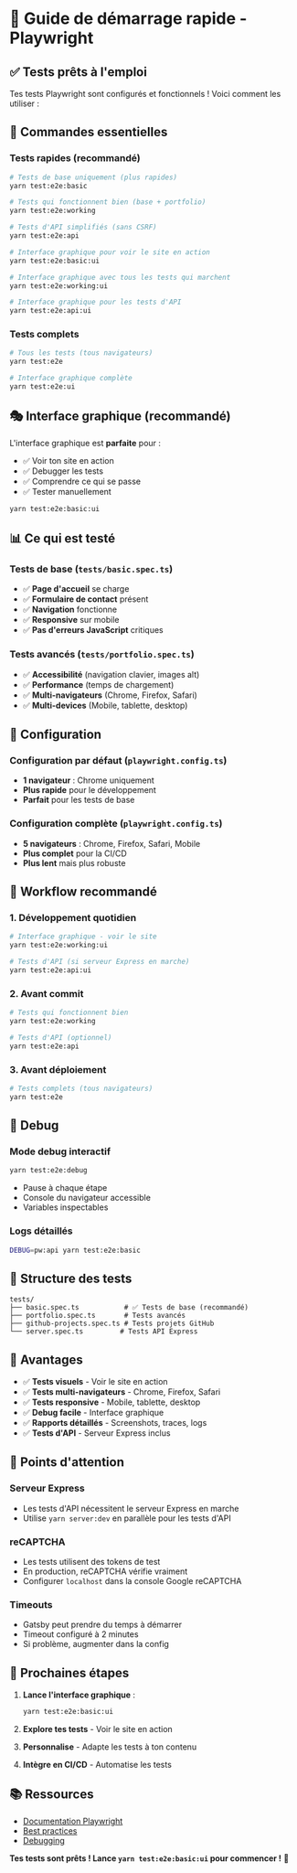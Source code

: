 # 🚀 Guide de démarrage rapide - Playwright

## ✅ Tests prêts à l'emploi

Tes tests Playwright sont configurés et fonctionnels ! Voici comment les utiliser :

## 🎯 Commandes essentielles

### Tests rapides (recommandé)
```bash
# Tests de base uniquement (plus rapides)
yarn test:e2e:basic

# Tests qui fonctionnent bien (base + portfolio)
yarn test:e2e:working

# Tests d'API simplifiés (sans CSRF)
yarn test:e2e:api

# Interface graphique pour voir le site en action
yarn test:e2e:basic:ui

# Interface graphique avec tous les tests qui marchent
yarn test:e2e:working:ui

# Interface graphique pour les tests d'API
yarn test:e2e:api:ui
```

### Tests complets
```bash
# Tous les tests (tous navigateurs)
yarn test:e2e

# Interface graphique complète
yarn test:e2e:ui
```

## 🎭 Interface graphique (recommandé)

L'interface graphique est **parfaite** pour :
- ✅ Voir ton site en action
- ✅ Debugger les tests
- ✅ Comprendre ce qui se passe
- ✅ Tester manuellement

```bash
yarn test:e2e:basic:ui
```

## 📊 Ce qui est testé

### Tests de base (`tests/basic.spec.ts`)
- ✅ **Page d'accueil** se charge
- ✅ **Formulaire de contact** présent
- ✅ **Navigation** fonctionne
- ✅ **Responsive** sur mobile
- ✅ **Pas d'erreurs JavaScript** critiques

### Tests avancés (`tests/portfolio.spec.ts`)
- ✅ **Accessibilité** (navigation clavier, images alt)
- ✅ **Performance** (temps de chargement)
- ✅ **Multi-navigateurs** (Chrome, Firefox, Safari)
- ✅ **Multi-devices** (Mobile, tablette, desktop)

## 🔧 Configuration

### Configuration par défaut (`playwright.config.ts`)
- **1 navigateur** : Chrome uniquement
- **Plus rapide** pour le développement
- **Parfait** pour les tests de base

### Configuration complète (`playwright.config.ts`)
- **5 navigateurs** : Chrome, Firefox, Safari, Mobile
- **Plus complet** pour la CI/CD
- **Plus lent** mais plus robuste

## 🚀 Workflow recommandé

### 1. Développement quotidien
```bash
# Interface graphique - voir le site
yarn test:e2e:working:ui

# Tests d'API (si serveur Express en marche)
yarn test:e2e:api:ui
```

### 2. Avant commit
```bash
# Tests qui fonctionnent bien
yarn test:e2e:working

# Tests d'API (optionnel)
yarn test:e2e:api
```

### 3. Avant déploiement
```bash
# Tests complets (tous navigateurs)
yarn test:e2e
```

## 🐛 Debug

### Mode debug interactif
```bash
yarn test:e2e:debug
```
- Pause à chaque étape
- Console du navigateur accessible
- Variables inspectables

### Logs détaillés
```bash
DEBUG=pw:api yarn test:e2e:basic
```

## 📁 Structure des tests

```
tests/
├── basic.spec.ts           # ✅ Tests de base (recommandé)
├── portfolio.spec.ts       # Tests avancés
├── github-projects.spec.ts # Tests projets GitHub
└── server.spec.ts         # Tests API Express
```

## 🎉 Avantages

- ✅ **Tests visuels** - Voir le site en action
- ✅ **Tests multi-navigateurs** - Chrome, Firefox, Safari
- ✅ **Tests responsive** - Mobile, tablette, desktop
- ✅ **Debug facile** - Interface graphique
- ✅ **Rapports détaillés** - Screenshots, traces, logs
- ✅ **Tests d'API** - Serveur Express inclus

## 🚨 Points d'attention

### Serveur Express
- Les tests d'API nécessitent le serveur Express en marche
- Utilise `yarn server:dev` en parallèle pour les tests d'API

### reCAPTCHA
- Les tests utilisent des tokens de test
- En production, reCAPTCHA vérifie vraiment
- Configurer `localhost` dans la console Google reCAPTCHA

### Timeouts
- Gatsby peut prendre du temps à démarrer
- Timeout configuré à 2 minutes
- Si problème, augmenter dans la config

## 🎯 Prochaines étapes

1. **Lance l'interface graphique** :
   ```bash
   yarn test:e2e:basic:ui
   ```

2. **Explore tes tests** - Voir le site en action

3. **Personnalise** - Adapte les tests à ton contenu

4. **Intègre en CI/CD** - Automatise les tests

## 📚 Ressources

- [Documentation Playwright](https://playwright.dev/)
- [Best practices](https://playwright.dev/docs/best-practices)
- [Debugging](https://playwright.dev/docs/debug)

**Tes tests sont prêts ! Lance `yarn test:e2e:basic:ui` pour commencer !** 🚀
